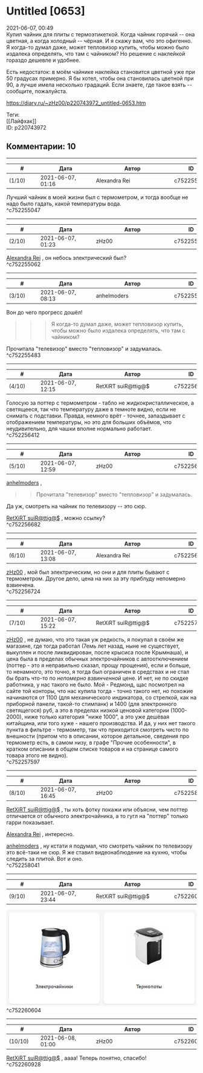 Untitled [0653]
===============

  
2021-06-07, 00:49  
 Купил чайник для плиты с термоэтикеткой. Когда чайник горячий -- она цветная, а когда холодный -- чёрная. И я скажу вам, что это офигенно. Я когда-то думал даже, может тепловизор купить, чтобы можно было издалека определять, что там с чайником? Но решение с наклейкой гораздо дешевле и удобнее.   
   
 Есть недостаток: в моём чайнике наклейка становится цветной уже при 50 градусах примерно. Я бы хотел, чтобы она становилась цветной при 90, а лучше имела несколько градаций. Если знаете, где такое взять -- сообщите, пожалуйста.   
  
<https://diary.ru/~zHz00/p220743972_untitled-0653.htm>  
  
Теги:  
[[Лайфхак]]  
ID: p220743972  


Комментарии: 10
---------------

  


---



|         #         |              Дата              |                     Автор                     |           ID           |
| --- | --- | --- | --- |
| (1/10) | 2021-06-07, 01:16 | Alexandra Rei | c752255047 |

  
 Лучший чайник в моей жизни был с термометром, и тогда вообще не надо было гадать, какой температуры вода.   
 ^c752255047

---



|         #         |              Дата              |                     Автор                     |           ID           |
| --- | --- | --- | --- |
| (2/10) | 2021-06-07, 01:23 | zHz00 | c752255062 |

  
  [Alexandra Rei](https://Alexandra-world.diary.ru "[REAL]")  , он небось электрический был?   
 ^c752255062

---



|         #         |              Дата              |                     Автор                     |           ID           |
| --- | --- | --- | --- |
| (3/10) | 2021-06-07, 08:13 | anhelmoders | c752255483 |

  
 Вон до чего прогресс дошёл!   
   
 >>>Я когда-то думал даже, может тепловизор купить, чтобы можно было издалека определять, что там с чайником?   
   
 Прочитала "телевизор" вместо "тепловизор" и задумалась.   
 ^c752255483

---



|         #         |              Дата              |                     Автор                     |           ID           |
| --- | --- | --- | --- |
| (4/10) | 2021-06-07, 12:15 | RetXiRT suiR@ttig@$ | c752256412 |

  
 Голосую за поттер с термометром - табло не жидкокристаллическое, а светящееся, так что температуру даже в темноте видно, если не снимать с подставки. Правда, немного врёт - точнее, запаздывает с отображением температуры, но это для больших объёмов, что неудивительно, для чашки вполне нормально работает.   
 ^c752256412

---



|         #         |              Дата              |                     Автор                     |           ID           |
| --- | --- | --- | --- |
| (5/10) | 2021-06-07, 12:59 | zHz00 | c752256682 |

  
  [anhelmoders](https://anhelmoders.diary.ru "No plans. Only wonders.")  ,   
 >>Прочитала "телевизор" вместо "тепловизор" и задумалась.   
   
 Да уж, смотреть на чайник по телевизору -- это сюр.   
   
  [RetXiRT suiR@ttig@$](https://Hellspawn.diary.ru "Atomicautionuclear")  , можно ссылку?   
 ^c752256682

---



|         #         |              Дата              |                     Автор                     |           ID           |
| --- | --- | --- | --- |
| (6/10) | 2021-06-07, 13:08 | Alexandra Rei | c752256724 |

  
  [zHz00](https://zHz00.diary.ru "Untitled")  , мой был электрическим, но они и для плиты бывают с термометром. Другое дело, цена на них за эту приблуду непомерно взвинчена.   
 ^c752256724

---



|         #         |              Дата              |                     Автор                     |           ID           |
| --- | --- | --- | --- |
| (7/10) | 2021-06-07, 15:22 | RetXiRT suiR@ttig@$ | c752257597 |

  
  [zHz00](https://zHz00.diary.ru "Untitled")  , не думаю, что это такая уж редкость, я покупал в своём же магазине, где тогда работал (7емь лет назад, ныне не существует, выкуплен и после ликвидирован, после крысиса после Крымнаша), и цена была в пределах обычных электрочайников с автоотключением (поттер - это я неправильно сказал, прощу прощения), если и больше, то ненамного, это точно, я тогда был ограничен в средствах и не стал бы брать что-то по  *непомерно взвинченной*  цене. И нет, не по скидке работника, у нас такого не было. Мой - Редмонд, щас посмотрел на сайте той конторы, что нас купила тогда - точно такого нет, но похожие начинаются от 1100 (для механического индикатора, со стрелкой, как на приборной панели, такой-то стимпанк) и 1400 (для электронного светящегося) руб, а это в пределах низкой ценовой категории (1000-2000), ниже только категория "ниже 1000", а это уже дешёвая китайщина, или того хуже - нашего производства. И да, у них нет такого пункта в фильтре - термометр, так что приходится смотреть чисто по внешности (притом что в описании, которое детальное, сведения про термометр есть, в самом низу, в графе "Прочие особенности", в кратком описании в общем списке товаров и на странице самого товара этого не видно).   
 ^c752257597

---



|         #         |              Дата              |                     Автор                     |           ID           |
| --- | --- | --- | --- |
| (8/10) | 2021-06-07, 16:45 | zHz00 | c752258041 |

  
  [RetXiRT suiR@ttig@$](https://Hellspawn.diary.ru "Atomicautionuclear")  , ты хоть фотку покажи или объясни, чем поттер отличается от обычного электрочайника, а то гугл на "поттер" только гарри показывает.   
   
  [Alexandra Rei](https://Alexandra-world.diary.ru "[REAL]")  , интересно.   
   
  [anhelmoders](https://anhelmoders.diary.ru "No plans. Only wonders.")  , ну кстати я подумал, что смотреть чайник по телевизору это всё-таки не сюр. Я же ставил видеонаблюдение на кухню, чтобы следить за плитой. Вот и оно.   
 ^c752258041

---



|         #         |              Дата              |                     Автор                     |           ID           |
| --- | --- | --- | --- |
| (9/10) | 2021-06-07, 23:44 | RetXiRT suiR@ttig@$ | c752260604 |

  
 ![](pics/teapot.jpg)   
 ^c752260604

---



|         #         |              Дата              |                     Автор                     |           ID           |
| --- | --- | --- | --- |
| (10/10) | 2021-06-08, 01:00 | zHz00 | c752260928 |

  
  [RetXiRT suiR@ttig@$](https://Hellspawn.diary.ru "Atomicautionuclear")  , аааа! Теперь понятно, спасибо!   
 ^c752260928